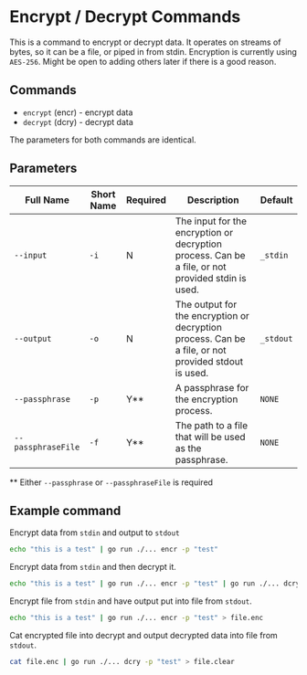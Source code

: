 # Encrypt / Decrypt Commands

This is a command to encrypt or decrypt data. It operates on streams of bytes, so it can be a file, or piped in from stdin. Encryption is currently using `AES-256`. Might be open to adding others later if there is a good reason.

## Commands

* `encrypt` (encr) - encrypt data
* `decrypt` (dcry) - decrypt data

The parameters for both commands are identical.

## Parameters

| Full Name | Short Name | Required | Description | Default |
|-----|-----|-----|-----|-----|
| `--input` | `-i` | N | The input for the encryption or decryption process. Can be a file, or not provided stdin is used. | `_stdin` |
| `--output` | `-o` | N | The output for the encryption or decryption process. Can be a file, or not provided stdout is used. | `_stdout` |
| `--passphrase` | `-p` | Y** | A passphrase for the encryption process. | `NONE` |
| `--passphraseFile` | `-f` | Y** | The path to a file that will be used as the passphrase. | `NONE` |

** Either `--passphrase` or `--passphraseFile` is required

## Example command

Encrypt data from `stdin` and output to `stdout`

```bash
echo "this is a test" | go run ./... encr -p "test"
```

Encrypt data from `stdin` and then decrypt it.

```bash
echo "this is a test" | go run ./... encr -p "test" | go run ./... dcry -p "test"
```

Encrypt file from `stdin` and have output put into file from `stdout`.

```bash
echo "this is a test" | go run ./... encr -p "test" > file.enc
```

Cat encrypted file into decrypt and output decrypted data into file from `stdout`.

```bash
cat file.enc | go run ./... dcry -p "test" > file.clear
```
